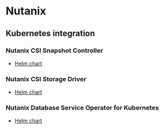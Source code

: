 # Nutanix

## Kubernetes integration

### Nutanix CSI Snapshot Controller

* [Helm chart](https://github.com/nutanix/helm/tree/master/charts/nutanix-csi-snapshot)

### Nutanix CSI Storage Driver

* [Helm chart](https://github.com/nutanix/helm/tree/master/charts/nutanix-csi-storage)

### Nutanix Database Service Operator for Kubernetes

* [Helm chart](https://github.com/nutanix/helm/tree/master/charts/ndb-operator)

